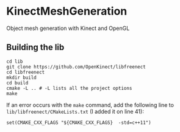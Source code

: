 # KinectMeshGeneration
Object mesh generation with Kinect and OpenGL

## Building the lib
```
cd lib
git clone https://github.com/OpenKinect/libfreenect
cd libfreenect
mkdir build
cd build
cmake -L .. # -L lists all the project options
make
```

If an error occurs with the `make` command, add the following line to `lib/libfreenect/CMakeLists.txt` (I added it on line 41):
```
set(CMAKE_CXX_FLAGS "${CMAKE_CXX_FLAGS}  -std=c++11")
```
